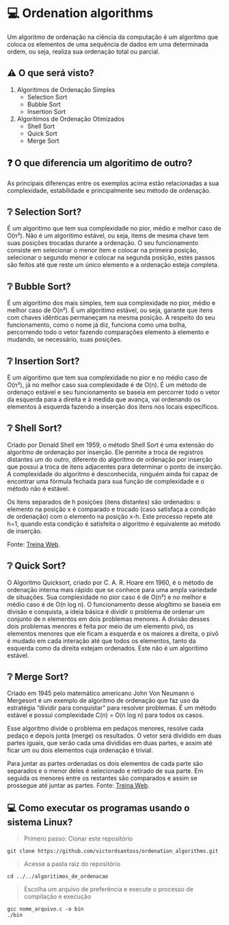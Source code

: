 # :computer: Ordenation algorithms 
Um algoritmo de ordenação na ciência da computação é um algoritmo que coloca os elementos de uma sequência de dados em uma determinada ordem, ou seja, realiza sua ordenação total ou parcial.

## :warning: O que será visto? 
1. Algoritimos de Ordenação Simples
    * Selection Sort
    * Bubble Sort
    * Insertion Sort
2. Algoritimos de Ordenação Otimizados
    * Shell Sort
    * Quick Sort
    * Merge Sort 
    
## :question: O que diferencia um algoritimo de outro? 
As principais diferenças entre os exemplos acima estão relacionadas a sua complexidade, estabilidade e principalmente seu método de ordenação.

## :grey_question: Selection Sort?
É um algoritimo que tem sua complexidade no pior, médio e melhor caso de O(n²). Não é um algoritimo estável, ou seja, items de mesma chave tem suas posições trocadas durante a ordenação. O seu funcionamento consiste em selecionar o menor item e colocar na primeira posição, selecionar o segundo menor e colocar na segunda posição, estes passos são feitos até que reste um único elemento e a ordenação esteja completa.

## :grey_question: Bubble Sort?
É um algoritimo dos mais simples, tem sua complexidade no pior, médio e melhor caso de O(n²). É um algoritimo estável, ou seja, garante que itens com chaves idênticas permaneçam na mesma posição. A respeito do seu funcionamento, como o nome já diz, funciona como uma bolha, percorrendo todo o vetor fazendo comparações elemento à elemento e mudando, se necessário, suas posições. 

## :grey_question: Insertion Sort?
É um algoritimo que tem sua complexidade no pior e no médio caso de O(n²), já no melhor caso sua complexidade é de O(n). É um método de ordenaço estável e seu funcionamento se baseia em percorrer todo o vetor da esquerda para a direita e à medida que avança, vai ordenando os elementos à esquerda fazendo a inserção dos itens nos locais específicos. 

## :grey_question: Shell Sort? 
Criado por Donald Shell em 1959, o método Shell Sort é uma extensão do algoritmo de ordenação por inserção. Ele permite a troca de registros distantes um do outro, diferente do algoritmo de ordenação por inserção que possui a troca de itens adjacentes para determinar o ponto de inserção. A complexidade do algoritmo é desconhecida, ninguém ainda foi capaz de encontrar uma fórmula fechada para sua função de complexidade e o método não é estável.

Os itens separados de h posições (itens distantes) são ordenados: o elemento na posição x é comparado e trocado (caso satisfaça a condição de ordenação) com o elemento na posição x-h. Este processo repete até h=1, quando esta condição é satisfeita o algoritmo é equivalente ao método de inserção.

Fonte: [Treina Web](https://www.treinaweb.com.br/blog/conheca-os-principais-algoritmos-de-ordenacao/).

## :grey_question: Quick Sort? 
O Algoritmo Quicksort, criado por C. A. R. Hoare em 1960, é o método de ordenação interna mais rápido que se conhece para uma ampla variedade de situações. Sua complexidade no pior caso é de O(n²) e no melhor e médio caso é de O(n log n). O funcionamento desse alogítimo se baseia em divisão e conquista, a ideia básica é dividir o problema de ordenar um conjunto de n elementos em dois problemas menores. A divisão desses dois problemas menores é feita por meio de um elemento pivô, os elementos menores que ele ficam a esquerda e os maiores a direita, o pivô é mudado em cada interação até que todos os elementos, tanto da esquerda como da direita estejam ordenados. Este não é um algoritimo estável. 

## :grey_question: Merge Sort? 
Criado em 1945 pelo matemático americano John Von Neumann o Mergesort é um exemplo de algoritmo de ordenação que faz uso da estratégia “dividir para conquistar” para resolver problemas. É um método estável e possui complexidade C(n) = O(n log n) para todos os casos.

Esse algoritmo divide o problema em pedaços menores, resolve cada pedaço e depois junta (merge) os resultados. O vetor será dividido em duas partes iguais, que serão cada uma divididas em duas partes, e assim até ficar um ou dois elementos cuja ordenação é trivial.

Para juntar as partes ordenadas os dois elementos de cada parte são separados e o menor deles é selecionado e retirado de sua parte. Em seguida os menores entre os restantes são comparados e assim se prossegue até juntar as partes.
Fonte: [Treina Web](https://www.treinaweb.com.br/blog/conheca-os-principais-algoritmos-de-ordenacao/).

## :computer: Como executar os programas usando o sistema Linux?
> Primero passo: Clonar este repositório
     
    git clone https://github.com/victordsantoss/ordenation_algorithms.git
> Acesse a pasta raiz do repositório

    cd ../../algoritimos_de_ordenacao
> Escolha um arquivo de preferência e execute o processo de compilação e execução
    
    gcc nome_arquivo.c -o bin
    ./bin

